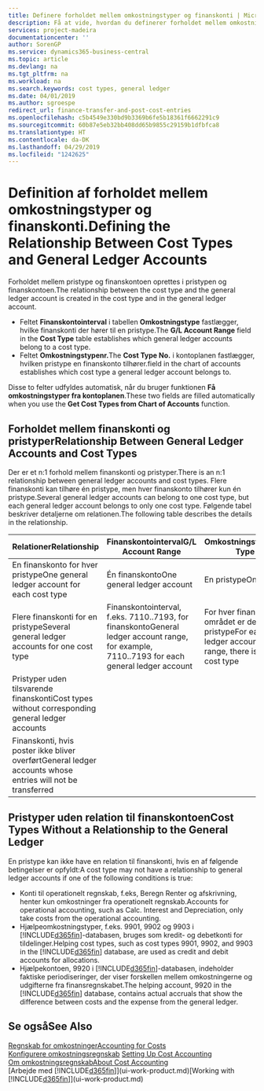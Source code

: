 ```yaml
---
title: Definere forholdet mellem omkostningstyper og finanskonti | Microsoft Docs
description: Få at vide, hvordan du definerer forholdet mellem omkostningstypen og finanskontoen.
services: project-madeira
documentationcenter: ''
author: SorenGP
ms.service: dynamics365-business-central
ms.topic: article
ms.devlang: na
ms.tgt_pltfrm: na
ms.workload: na
ms.search.keywords: cost types, general ledger
ms.date: 04/01/2019
ms.author: sgroespe
redirect_url: finance-transfer-and-post-cost-entries
ms.openlocfilehash: c5b4549e330bd9b3369b6fe5b18361f6662291c9
ms.sourcegitcommit: 60b87e5eb32bb408dd65b9855c29159b1dfbfca8
ms.translationtype: HT
ms.contentlocale: da-DK
ms.lasthandoff: 04/29/2019
ms.locfileid: "1242625"
---
```

# <a name="defining-the-relationship-between-cost-types-and-general-ledger-accounts"></a><span data-ttu-id="ae50b-103">Definition af forholdet mellem omkostningstyper og finanskonti.</span><span class="sxs-lookup"><span data-stu-id="ae50b-103">Defining the Relationship Between Cost Types and General Ledger Accounts</span></span>
<span data-ttu-id="ae50b-104">Forholdet mellem pristype og finanskontoen oprettes i pristypen og finanskontoen.</span><span class="sxs-lookup"><span data-stu-id="ae50b-104">The relationship between the cost type and the general ledger account is created in the cost type and in the general ledger account.</span></span>  

* <span data-ttu-id="ae50b-105">Feltet **Finanskontointerval** i tabellen **Omkostningstype** fastlægger, hvilke finanskonti der hører til en pristype.</span><span class="sxs-lookup"><span data-stu-id="ae50b-105">The **G/L Account Range** field in the **Cost Type** table establishes which general ledger accounts belong to a cost type.</span></span>  
* <span data-ttu-id="ae50b-106">Feltet **Omkostningstypenr.**</span><span class="sxs-lookup"><span data-stu-id="ae50b-106">The **Cost Type No.**</span></span> <span data-ttu-id="ae50b-107">i kontoplanen fastlægger, hvilken pristype en finanskonto tilhører.</span><span class="sxs-lookup"><span data-stu-id="ae50b-107">field in the chart of accounts establishes which cost type a general ledger account belongs to.</span></span>  

<span data-ttu-id="ae50b-108">Disse to felter udfyldes automatisk, når du bruger funktionen **Få omkostningstyper fra kontoplanen**.</span><span class="sxs-lookup"><span data-stu-id="ae50b-108">These two fields are filled automatically when you use the **Get Cost Types from Chart of Accounts** function.</span></span>  

## <a name="relationship-between-general-ledger-accounts-and-cost-types"></a><span data-ttu-id="ae50b-109">Forholdet mellem finanskonti og pristyper</span><span class="sxs-lookup"><span data-stu-id="ae50b-109">Relationship Between General Ledger Accounts and Cost Types</span></span>  
<span data-ttu-id="ae50b-110">Der er et n:1 forhold mellem finanskonti og pristyper.</span><span class="sxs-lookup"><span data-stu-id="ae50b-110">There is an n:1 relationship between general ledger accounts and cost types.</span></span> <span data-ttu-id="ae50b-111">Flere finanskonti kan tilhøre én pristype, men hver finanskonto tilhører kun én pristype.</span><span class="sxs-lookup"><span data-stu-id="ae50b-111">Several general ledger accounts can belong to one cost type, but each general ledger account belongs to only one cost type.</span></span> <span data-ttu-id="ae50b-112">Følgende tabel beskriver detaljerne om relationen.</span><span class="sxs-lookup"><span data-stu-id="ae50b-112">The following table describes the details in the relationship.</span></span>  

|<span data-ttu-id="ae50b-113">Relationer</span><span class="sxs-lookup"><span data-stu-id="ae50b-113">Relationship</span></span>|<span data-ttu-id="ae50b-114">**Finanskontointerval**</span><span class="sxs-lookup"><span data-stu-id="ae50b-114">**G/L Account Range**</span></span>|<span data-ttu-id="ae50b-115">**Omkostningstypenr.**</span><span class="sxs-lookup"><span data-stu-id="ae50b-115">**Cost Type No.**</span></span>|  
|------------------|------------------------------------------------|-------------------------------------------|  
|<span data-ttu-id="ae50b-116">En finanskonto for hver pristype</span><span class="sxs-lookup"><span data-stu-id="ae50b-116">One general ledger account for each cost type</span></span>|<span data-ttu-id="ae50b-117">Én finanskonto</span><span class="sxs-lookup"><span data-stu-id="ae50b-117">One general ledger account</span></span>|<span data-ttu-id="ae50b-118">En pristype</span><span class="sxs-lookup"><span data-stu-id="ae50b-118">One cost type</span></span>|  
|<span data-ttu-id="ae50b-119">Flere finanskonti for en pristype</span><span class="sxs-lookup"><span data-stu-id="ae50b-119">Several general ledger accounts for one cost type</span></span>|<span data-ttu-id="ae50b-120">Finanskontointerval, f.eks. 7110..7193, for finanskonto</span><span class="sxs-lookup"><span data-stu-id="ae50b-120">General ledger account range, for example, 7110..7193 for each general ledger account</span></span>|<span data-ttu-id="ae50b-121">For hver finanskonto i området er det kun én pristype</span><span class="sxs-lookup"><span data-stu-id="ae50b-121">For each general ledger account in the range, there is only one cost type</span></span>|  
|<span data-ttu-id="ae50b-122">Pristyper uden tilsvarende finanskonti</span><span class="sxs-lookup"><span data-stu-id="ae50b-122">Cost types without corresponding general ledger accounts</span></span>|<Empty>||  
|<span data-ttu-id="ae50b-123">Finanskonti, hvis poster ikke bliver overført</span><span class="sxs-lookup"><span data-stu-id="ae50b-123">General ledger accounts whose entries will not be transferred</span></span>||<Empty>|  

## <a name="cost-types-without-a-relationship-to-the-general-ledger"></a><span data-ttu-id="ae50b-124">Pristyper uden relation til finanskontoen</span><span class="sxs-lookup"><span data-stu-id="ae50b-124">Cost Types Without a Relationship to the General Ledger</span></span>  
<span data-ttu-id="ae50b-125">En pristype kan ikke have en relation til finanskonti, hvis en af følgende betingelser er opfyldt:</span><span class="sxs-lookup"><span data-stu-id="ae50b-125">A cost type may not have a relationship to general ledger accounts if one of the following conditions is true:</span></span>  

* <span data-ttu-id="ae50b-126">Konti til operationelt regnskab, f.eks, Beregn Renter og afskrivning, henter kun omkostninger fra operationelt regnskab.</span><span class="sxs-lookup"><span data-stu-id="ae50b-126">Accounts for operational accounting, such as Calc. Interest and Depreciation, only take costs from the operational accounting.</span></span>  
* <span data-ttu-id="ae50b-127">Hjælpeomkostningstyper, f.eks. 9901, 9902 og 9903 i [!INCLUDE[d365fin](includes/d365fin_md.md)]-databasen, bruges som kredit- og debetkonti for tildelinger.</span><span class="sxs-lookup"><span data-stu-id="ae50b-127">Helping cost types, such as cost types 9901, 9902, and 9903 in the [!INCLUDE[d365fin](includes/d365fin_md.md)] database, are used as credit and debit accounts for allocations.</span></span>  
* <span data-ttu-id="ae50b-128">Hjælpekontoen, 9920 i [!INCLUDE[d365fin](includes/d365fin_md.md)]-databasen, indeholder faktiske periodiseringer, der viser forskellen mellem omkostningerne og udgifterne fra finansregnskabet.</span><span class="sxs-lookup"><span data-stu-id="ae50b-128">The helping account, 9920 in the [!INCLUDE[d365fin](includes/d365fin_md.md)] database, contains actual accruals that show the difference between costs and the expense from the general ledger.</span></span>  

## <a name="see-also"></a><span data-ttu-id="ae50b-129">Se også</span><span class="sxs-lookup"><span data-stu-id="ae50b-129">See Also</span></span>  
[<span data-ttu-id="ae50b-130">Regnskab for omkostninger</span><span class="sxs-lookup"><span data-stu-id="ae50b-130">Accounting for Costs</span></span>](finance-manage-cost-accounting.md)  
<span data-ttu-id="ae50b-131">[Konfigurere omkostningsregnskab](finance-set-up-cost-accounting.md) </span><span class="sxs-lookup"><span data-stu-id="ae50b-131">[Setting Up Cost Accounting](finance-set-up-cost-accounting.md) </span></span>  
[<span data-ttu-id="ae50b-132">Om omkostningsregnskab</span><span class="sxs-lookup"><span data-stu-id="ae50b-132">About Cost Accounting</span></span>](finance-about-cost-accounting.md)  
<span data-ttu-id="ae50b-133">[Arbejde med [!INCLUDE[d365fin](includes/d365fin_md.md)]](ui-work-product.md)</span><span class="sxs-lookup"><span data-stu-id="ae50b-133">[Working with [!INCLUDE[d365fin](includes/d365fin_md.md)]](ui-work-product.md)</span></span>
